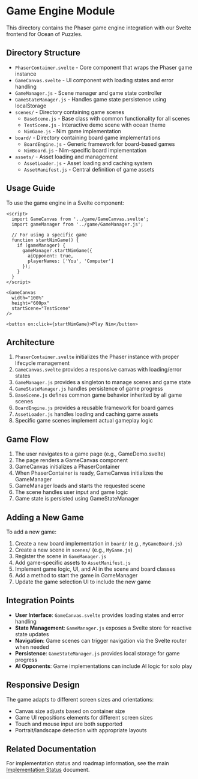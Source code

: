# Game Engine Module

This directory contains the Phaser game engine integration with our Svelte frontend for Ocean of Puzzles.

## Directory Structure

- `PhaserContainer.svelte` - Core component that wraps the Phaser game instance
- `GameCanvas.svelte` - UI component with loading states and error handling
- `GameManager.js` - Scene manager and game state controller
- `GameStateManager.js` - Handles game state persistence using localStorage
- `scenes/` - Directory containing game scenes
  - `BaseScene.js` - Base class with common functionality for all scenes
  - `TestScene.js` - Interactive demo scene with ocean theme
  - `NimGame.js` - Nim game implementation
- `board/` - Directory containing board game implementations
  - `BoardEngine.js` - Generic framework for board-based games
  - `NimBoard.js` - Nim-specific board implementation
- `assets/` - Asset loading and management
  - `AssetLoader.js` - Asset loading and caching system
  - `AssetManifest.js` - Central definition of game assets

## Usage Guide

To use the game engine in a Svelte component:

```svelte
<script>
  import GameCanvas from '../game/GameCanvas.svelte';
  import gameManager from '../game/GameManager.js';
  
  // For using a specific game
  function startNimGame() {
    if (gameManager) {
      gameManager.startNimGame({
        aiOpponent: true,
        playerNames: ['You', 'Computer']
      });
    }
  }
</script>

<GameCanvas 
  width="100%" 
  height="600px" 
  startScene="TestScene" 
/>

<button on:click={startNimGame}>Play Nim</button>
```

## Architecture

1. `PhaserContainer.svelte` initializes the Phaser instance with proper lifecycle management
2. `GameCanvas.svelte` provides a responsive canvas with loading/error states
3. `GameManager.js` provides a singleton to manage scenes and game state
4. `GameStateManager.js` handles persistence of game progress
5. `BaseScene.js` defines common game behavior inherited by all game scenes
6. `BoardEngine.js` provides a reusable framework for board games
7. `AssetLoader.js` handles loading and caching game assets
8. Specific game scenes implement actual gameplay logic

## Game Flow

1. The user navigates to a game page (e.g., GameDemo.svelte)
2. The page renders a GameCanvas component
3. GameCanvas initializes a PhaserContainer
4. When PhaserContainer is ready, GameCanvas initializes the GameManager
5. GameManager loads and starts the requested scene
6. The scene handles user input and game logic
7. Game state is persisted using GameStateManager

## Adding a New Game

To add a new game:

1. Create a new board implementation in `board/` (e.g., `MyGameBoard.js`)
2. Create a new scene in `scenes/` (e.g., `MyGame.js`)
3. Register the scene in `GameManager.js`
4. Add game-specific assets to `AssetManifest.js`
5. Implement game logic, UI, and AI in the scene and board classes
6. Add a method to start the game in GameManager
7. Update the game selection UI to include the new game

## Integration Points

- **User Interface**: `GameCanvas.svelte` provides loading states and error handling
- **State Management**: `GameManager.js` exposes a Svelte store for reactive state updates
- **Navigation**: Game scenes can trigger navigation via the Svelte router when needed
- **Persistence**: `GameStateManager.js` provides local storage for game progress
- **AI Opponents**: Game implementations can include AI logic for solo play

## Responsive Design

The game adapts to different screen sizes and orientations:
- Canvas size adjusts based on container size
- Game UI repositions elements for different screen sizes
- Touch and mouse input are both supported
- Portrait/landscape detection with appropriate layouts

## Related Documentation

For implementation status and roadmap information, see the main [Implementation Status](../../../IMPLEMENTATION_STATUS.md) document.